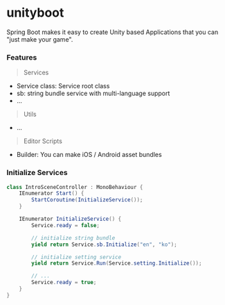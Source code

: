 # unityboot

Spring Boot makes it easy to create Unity based Applications that you can "just make your game".

### Features
> Services
* Service class: Service root class
* sb: string bundle service with multi-language support
* ...
>

> Utils
* ...
>

> Editor Scripts
* Builder: You can make iOS / Android asset bundles
>

### Initialize Services

```c#
class IntroSceneController : MonoBehaviour {
    IEnumerator Start() {
        StartCoroutine(InitializeService());
    }

    IEnumerator InitializeService() {
        Service.ready = false;

        // initialize string bundle
        yield return Service.sb.Initialize("en", "ko");

        // initialize setting service
        yield return Service.Run(Service.setting.Initialize());

        // ...
        Service.ready = true;
    }
}
```
